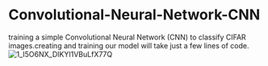 # Convolutional-Neural-Network-CNN
training a simple Convolutional Neural Network (CNN) to classify CIFAR images.creating and training our model will take just a few lines of code. 
![1_I5O6NX_DIKYI1VBuLfX77Q](https://user-images.githubusercontent.com/46414243/77223106-524d8300-6b62-11ea-9e12-0daad65f7294.jpeg)
